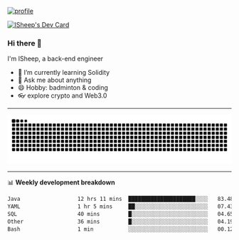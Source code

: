 [![profile](https://user-images.githubusercontent.com/54968314/208005045-e4b42f3b-833d-4242-bfcc-e764865553a2.svg)](https://www.calligrapher.ai/)

<a href="https://app.daily.dev/linziyang1106"><img src="https://api.daily.dev/devcards/v2/i4Spwx5Skx5FpTqWcwoit.png?r=kgx&type=wide" width="652" alt="ISheep's Dev Card"/></a>

### Hi there 🐏

I'm ISheep, a back-end engineer

- 🔭 I’m currently learning Solidity
- 💬 Ask me about anything
- 😄 Hobby: badminton & coding
- 👓 explore crypto and Web3.0

-------

![](https://raw.githubusercontent.com/ISheepp/ISheepp/output/github-contribution-grid-snake.svg)

-------

📊 **Weekly development breakdown**
<!--START_SECTION:waka-->

```txt
Java                  12 hrs 11 mins  █████████████████████░░░░   83.48 %
YAML                  1 hr 5 mins     ██░░░░░░░░░░░░░░░░░░░░░░░   07.43 %
SQL                   40 mins         █░░░░░░░░░░░░░░░░░░░░░░░░   04.65 %
Other                 36 mins         █░░░░░░░░░░░░░░░░░░░░░░░░   04.19 %
Bash                  1 min           ░░░░░░░░░░░░░░░░░░░░░░░░░   00.12 %
```

<!--END_SECTION:waka-->
